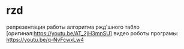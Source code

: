 # rzd
репрезентация работы алгоритма ржд'шного табло [оригинал:https://youtu.be/AT_2jH3mnSU]
видео роботы програмы: https://youtu.be/q-NvFcwxLw4

